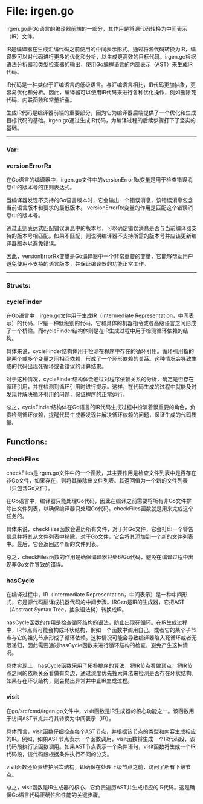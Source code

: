 # File: irgen.go

irgen.go是Go语言的编译器前端的一部分，其作用是将源代码转换为中间表示（IR）文件。

IR是编译器在生成汇编代码之前使用的中间表示形式。通过将源代码转换为IR，编译器可以对代码进行更多的优化和分析，以生成更高效的目标代码。irgen.go根据语法分析器和类型检查器的输出，使用Go编程语言的内部表示（AST）来生成IR代码。

IR代码是一种类似于汇编语言的低级语言。与汇编语言相比，IR代码更加抽象，更容易优化和分析。因此，编译器可以使用IR代码来进行各种优化操作，例如删除死代码、内联函数和常量折叠。

生成IR代码是编译器前端的重要部分，因为它为编译器后端提供了一个优化和生成目标代码的基础。irgen.go通过生成IR代码，为编译过程的后续步骤打下了坚实的基础。




---

### Var:

### versionErrorRx

在Go语言的编译器中，irgen.go文件中的versionErrorRx变量是用于检查错误消息中的版本号的正则表达式。

当编译器发现不支持的Go语言版本时，它会输出一个错误消息，该错误消息包含当前语言版本和要求的最低版本。 versionErrorRx变量的作用是匹配这个错误消息中的版本号。

通过正则表达式匹配错误消息中的版本号，可以确定错误消息是否与当前编译器支持的版本号相匹配。如果不匹配，则说明编译器不支持所需的版本号并应该更新编译器版本以避免错误。

因此，versionErrorRx变量是Go编译器中一个非常重要的变量，它能够帮助用户避免使用不支持的语言版本，并保证编译器的功能正常工作。






---

### Structs:

### cycleFinder

在Go语言中，irgen.go文件用于生成IR（Intermediate Representation，中间表示）的代码，IR是一种低级别的代码，它和具体的机器指令或者高级语言之间形成了一个桥梁。而cycleFinder结构体则是在IR生成过程中用于检测循环依赖的结构。

具体来说，cycleFinder结构体用于检测在程序中存在的循环引用。循环引用指的是两个或多个变量之间相互依赖，形成了一个环形依赖的关系。这种情况会导致生成的代码出现死循环或者错误的计算结果。

对于这种情况，cycleFinder结构体会通过对程序依赖关系的分析，确定是否存在循环引用，并在检测到循环引用时进行提示。这样，在代码生成的过程中就能及时发现并解决循环引用的问题，保证程序的正常运行。

总之，cycleFinder结构体在Go语言的IR代码生成过程中扮演着很重要的角色，负责检测循环依赖，提醒代码生成器发现并解决循环依赖的问题，保证生成的代码质量。



## Functions:

### checkFiles

checkFiles是irgen.go文件中的一个函数，其主要作用是检查文件列表中是否存在非Go文件，如果存在，则将其排除出文件列表。其返回值为一个新的文件列表（只包含Go文件）。

在Go语言中，编译器只能处理Go代码，因此在编译之前需要将所有非Go文件排除出文件列表，以确保编译器只处理Go代码。checkFiles函数就是用来完成这个任务的。

具体来说，checkFiles函数会遍历所有文件，对于非Go文件，它会打印一个警告信息并将其从文件列表中移除。对于Go文件，它会将其添加到一个新的文件列表中。最后，它会返回这个新的文件列表。

总之，checkFiles函数的作用是确保编译器只处理Go代码，避免在编译过程中出现非Go文件导致的错误。



### hasCycle

在编译过程中，IR（Intermediate Representation，中间表示）是一种中间形式，它是源代码翻译成机器代码的中间步骤。IRGen是IR的生成器，它把AST（Abstract Syntax Tree，抽象语法树）转换成IR。

hasCycle函数的作用是检查循环结构的语法，防止出现死循环。在IR生成过程中，IR节点有可能会构成环状结构，例如一个函数中调用自己，或者它的某个子节点与它的祖先节点形成了循环依赖。这种情况可能会导致编译器陷入死循环或者无限递归，因此需要通过hasCycle函数来进行循环结构的检查，避免产生这种情况。

具体实现上，hasCycle函数采用了拓扑排序的算法，将IR节点看做顶点，将IR节点之间的依赖关系看做有向边，通过深度优先搜索算法来检测是否存在环状结构。如果存在环状结构，则会抛出异常并中止IR生成过程。



### visit

在go/src/cmd/irgen.go文件中，visit函数是IR生成器的核心功能之一。该函数用于访问AST节点并将其转换为中间表示（IR）。

具体而言，visit函数仔细检查每个AST节点，并根据该节点的类型和内容生成相应的IR。例如，如果AST节点表示一个函数调用，visit函数将生成一个IR代码段，该代码段执行该函数调用。如果AST节点表示一个条件语句，visit函数将生成一个IR代码段，该代码段根据条件执行不同的分支。

visit函数还负责维护层次结构，即确保在处理上级节点之前，访问了所有下级节点。

总之，visit函数是IR生成器的核心，它负责遍历AST并生成相应的IR代码。这是确保Go语言代码正确性和性能的关键步骤。



